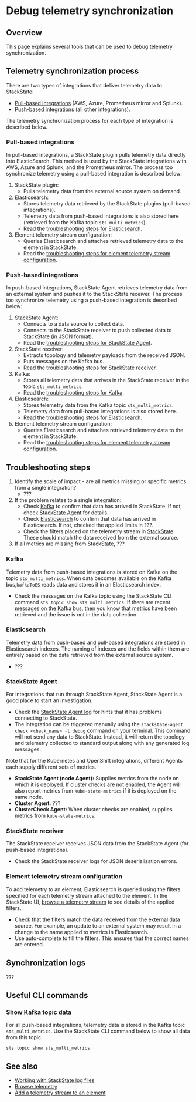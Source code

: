 # Debug telemetry synchronization

## Overview

This page explains several tools that can be used to debug telemetry synchronization.

## Telemetry synchronization process

There are two types of integrations that deliver telemetry data to StackState:

- [Pull-based integrations](#pull-based-integrations) (AWS, Azure, Prometheus mirror and Splunk). 
- [Push-based integrations](#push-based-integrations) (all other integrations). 
 
The telemetry synchronization process for each type of integration is described below.

### Pull-based integrations

In pull-based integrations, a StackState plugin pulls telemetry data directly into ElasticSearch. This method is used by the StackState integrations with AWS, Azure and Splunk, and the Prometheus mirror. The process too synchronize telemetry using a pull-based integration is described below:

1. StackState plugin:
   * Pulls telemetry data from the external source system on demand.
2. Elasticsearch:
   * Stores telemetry data retrieved by the StackState plugins (pull-based integrations).
   * Telemetry data from push-based integrations is also stored here (retrieved from the Kafka topic `sts_multi_metrics`).
   * Read the [troubleshooting steps for Elasticsearch](#elasticsearch).
3. Element telemetry stream configuration:
   * Queries Elasticsearch and attaches retrieved telemetry data to the element in StackState.
   * Read the [troubleshooting steps for element telemetry stream configuration](#element-telemetry-stream-configuration).

### Push-based integrations

In push-based integrations, StackState Agent retrieves telemetry data from an external system and pushes it to the StackState receiver. The process too synchronize telemetry using a push-based integration is described below:

1. StackState Agent:
   * Connects to a data source to collect data.
   * Connects to the StackState receiver to push collected data to StackState (in JSON format).
   * Read the [troubleshooting steps for StackState Agent](#stackstate-agent).
2. StackState receiver:
   * Extracts topology and telemetry payloads from the received JSON. 
   * Puts messages on the Kafka bus. 
   * Read the [troubleshooting steps for StackState receiver](#stackstate-receiver).
3. Kafka:
   * Stores all telemetry data that arrives in the StackState receiver in the topic `sts_multi_metrics`.
   * Read the [troubleshooting steps for Kafka](#kafka).
4. Elasticsearch:
   * Stores telemetry data from the Kafka topic `sts_multi_metrics`.
   * Telemetry data from pull-based integrations is also stored here.
   * Read the [troubleshooting steps for Elasticsearch](#elasticsearch).
5. Element telemetry stream configuration:
   * Queries Elasticsearch and attaches retrieved telemetry data to the element in StackState.
   * Read the [troubleshooting steps for element telemetry stream configuration](#element-telemetry-stream-configuration).

## Troubleshooting steps

1. Identify the scale of impact - are all metrics missing or specific metrics from a single integration?
   * ???
2. If the problem relates to a single integration:
   * Check [Kafka](#kafka) to confirm that data has arrived in StackState. If not, check [StackState Agent](#stackstate-agent) for details.
   * Check [Elasticsearch](#elasticsearch) to confirm that data has arrived in Elasticsearch. If not, checked the applied limits in ???.
   * Check the filters placed on the telemetry stream in [StackState](#stackstate). These should match the data received from the external source.
3. If all metrics are missing from StackState, ???

### Kafka

Telemetry data from push-based integrations is stored on Kafka on the topic `sts_multi_metrics`. When data becomes available on the Kafka bus,`kafkaToES` reads data and stores it in an Elasticsearch index.

- Check the messages on the Kafka topic using the StackState CLI command `sts topic show sts_multi_metrics`. If there are recent messages on the Kafka bus, then you know that metrics have been retrieved and the issue is not in the data collection.

### Elasticsearch

Telemetry data from push-based and pull-based integrations are stored in Elasticsearch indexes. The naming of indexes and the fields within them are entirely based on the data retrieved from the external source system.

- ???

### StackState Agent

For integrations that run through StackState Agent, StackState Agent is a good place to start an investigation.
- Check the [StackState Agent log](/setup/agent/about-stackstate-agent.md#deploy-and-run-stackstate-agent-v2) for hints that it has problems connecting to StackState.
- The integration can be triggered manually using the `stackstate-agent check <check_name> -l debug` command on your terminal. This command will not send any data to StackState. Instead, it will return the topology and telemetry collected to standard output along with any generated log messages.

Note that for the Kubernetes and OpenShift integrations, different Agents each supply different sets of metrics. 

- **StackState Agent (node Agent):** Supplies metrics from the node on which it is deployed. If cluster checks are not enabled, the Agent will also report metrics from `kube-state-metrics` if it is deployed on the same node.
- **Cluster Agent:** ???
- **ClusterCheck Agent:** When cluster checks are enabled, supplies metrics from `kube-state-metrics`.

### StackState receiver

The StackState receiver receives JSON data from the StackState Agent (for push-based integrations). 

- Check the StackState receiver logs for JSON deserialization errors. 

### Element telemetry stream configuration

To add telemetry to an element, Elasticsearch is queried using the filters specified for each telemetry stream attached to the element. In the StackState UI, [browse a telemetry stream](/use/metrics-and-events/browse-telemetry.md) to see details  of the applied filters.

- Check that the filters match the data received from the external data source. For example, an update to an external system may result in a change to the name applied to metrics in Elasticsearch.
- Use auto-complete to fill the filters. This ensures that the correct names are entered.

## Synchronization logs

???

## Useful CLI commands

### Show Kafka topic data

For all push-based integrations, telemetry data is stored in the Kafka topic `sts_multi_metrics`. Use the StackState CLI command below to show all data from this topic.

```
sts topic show sts_multi_metrics
```

## See also

* [Working with StackState log files](/configure/logging/stackstate-log-files.md)
* [Browse telemetry](/use/metrics-and-events/browse-telemetry.md)
* [Add a telemetry stream to an element](/use/metrics-and-events/add-telemetry-to-element.md)
